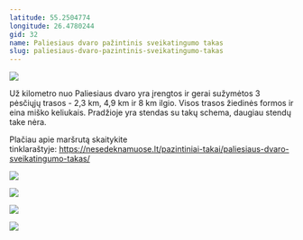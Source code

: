 ```yaml
---
latitude: 55.2504774
longitude: 26.4780244
gid: 32
name: Paliesiaus dvaro pažintinis sveikatingumo takas
slug: paliesiaus-dvaro-pazintinis-sveikatingumo-takas
---
```

![](https://doc-00-ag-mymaps.googleusercontent.com/untrusted/hostedimage/ihucu48q9m5s1hftel5u85tfdc/vv662l8qrq6mn50sil0aq6bgd8/1641717000000/-WPmm_dsOCr8C_2Ftfdhs7CzXYdOD0wc/*/6AIsG_vYfV9cvhVoORLClyTwZSkebcmzo3wAZ1HCD99f1nF_O2gItEXAt38bAA3uskGLjF0-6huXghwb3bJ6kHO14GlrmnF_O1fv4dSb8wBn2bQC50C_mk85nxW5EZjetCRgraglYPVaI6bqmh0hcBYLvTcH8ufOEBWN2bR0k1F1VbQzD8bsc1-B60_4rjH5SIg?session=0&fife)  
  
Už kilometro nuo Paliesiaus dvaro yra įrengtos ir gerai sužymėtos 3 pėsčiųjų trasos - 2,3 km, 4,9 km ir 8 km ilgio. Visos trasos žiedinės formos ir eina miško keliukais. Pradžioje yra stendas su takų schema, daugiau stendų take nėra.  
  
Plačiau apie maršrutą skaitykite tinklaraštyje: https://nesedeknamuose.lt/pazintiniai-takai/paliesiaus-dvaro-sveikatingumo-takas/  
  
![](https://doc-08-ag-mymaps.googleusercontent.com/untrusted/hostedimage/ihucu48q9m5s1hftel5u85tfdc/48poutontamgb7oh28imntcu5o/1641717000000/-WPmm_dsOCr8C_2Ftfdhs7CzXYdOD0wc/*/6AIsG_vbPAoaybuD3cgKA-4Vh1Bmdjfm80B_K4UCYRfXH0EXoJvTxHv3qXrKamBZcNJBDAAIp-ivoeeU75Uykzsyzd8UTRbDOmLS49aGQXa5Z1k2jlilTqhZ3gDiORFHhldAZ1lD1Y5ZwCV4Z_r3i_V7DyXNeB4Fb0K3aSzo8mTR7NTws-dkKaR0CLCNLpVMpMQ?session=0&fife)  
  
![](https://doc-14-ag-mymaps.googleusercontent.com/untrusted/hostedimage/ihucu48q9m5s1hftel5u85tfdc/s5v65urf344db4mcue66jjsd60/1641717000000/-WPmm_dsOCr8C_2Ftfdhs7CzXYdOD0wc/*/6AIsG_vYeXIfD271qE4UcAtFcXoHbs75fCgrxEqEYqLbT1ly3ncmzWKin52Sb6erpGE465UQCy7hb1EezDqAqPPvMExqWjdhDn6vB_2uhB5RdWyg7qAt1oQtRwsb6WGMNIyEAE5s26XlwWmXVat_FmJgjCkrBdekvvvOiVOSXAvH291zVyBt9ShRtYCdE9ZmhXQ?session=0&fife)  
  
![](https://doc-0o-ag-mymaps.googleusercontent.com/untrusted/hostedimage/ihucu48q9m5s1hftel5u85tfdc/nbdf060ksj8teojq7nrbgtnm7o/1641717000000/-WPmm_dsOCr8C_2Ftfdhs7CzXYdOD0wc/*/6AIsG_vbX7FjxNgrLRQa2DW0BmnW8uGlbj2o6CzPwCw-hNpl2wrfaryJyLnTHcM0x0vpi7wvkyncDE5Xf0r7XK0MXpEdlAZfdNMab_SD65zqLtkxUNZCwkqPfA1_ZxulHyq1_N7bpx20Cz9GfQdylvEaUkkcyAulUndc7GKKo6yFuHmcuncHBdBPzqXKaNZxcFQ?session=0&fife)  
  
![](https://doc-0s-ag-mymaps.googleusercontent.com/untrusted/hostedimage/ihucu48q9m5s1hftel5u85tfdc/55mmn3ureh14drl2pd7rlj9fvs/1641717000000/-WPmm_dsOCr8C_2Ftfdhs7CzXYdOD0wc/*/6AIsG_vZPcumw68rz5uqKvFu58GhMGDQ3tjAHEiRLa5rkG0G75hZ4C77tfGFLZw10eGW7mAV0d3pu_WKTAyX8kZbxDCZhbILDMMK1Rs6DC6Dgl7DLAY5eLinLY9WDHIPFBjbm8Q_uUurij9dVajnvHXKc3TsFJllF_n_-bJhOWk3cKaxYAj-4l-T3WzYqGNgDvA?session=0&fife)

